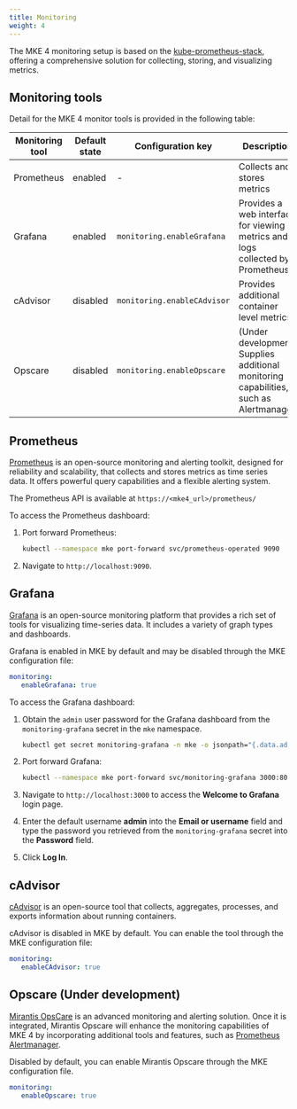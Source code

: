 ```yaml
---
title: Monitoring
weight: 4
---
```


The MKE 4 monitoring setup is based on the [kube-prometheus-stack](https://github.com/prometheus-community/helm-charts/tree/main/charts/kube-prometheus-stack),
offering a comprehensive solution for collecting, storing, and visualizing metrics.

## Monitoring tools

Detail for the MKE 4 monitor tools is provided in the following table:

| Monitoring tool | Default state | Configuration key           | Description                                                                           |
|-----------------|---------------|-----------------------------|---------------------------------------------------------------------------------------|
| Prometheus      | enabled       | -                           | Collects and stores metrics                                                           |
| Grafana         | enabled       | `monitoring.enableGrafana`  | Provides a web interface for viewing metrics and logs collected by Prometheus         |
| cAdvisor        | disabled      | `monitoring.enableCAdvisor` | Provides additional container level metrics                                           |
| Opscare         | disabled      | `monitoring.enableOpscare`  | (Under development) Supplies additional monitoring capabilities, such as Alertmanager |

## Prometheus

[Prometheus](https://prometheus.io/) is an open-source monitoring and alerting
toolkit, designed for reliability and scalability, that collects and stores metrics
as time series data. It offers powerful query capabilities and a flexible alerting system.

The Prometheus API is available at `https://<mke4_url>/prometheus/`

To access the Prometheus dashboard:

1. Port forward Prometheus:

    ```bash
    kubectl --namespace mke port-forward svc/prometheus-operated 9090
    ```

2. Navigate to `http://localhost:9090`.

## Grafana

[Grafana](https://grafana.com/) is an open-source monitoring platform that provides a rich set of tools for visualizing time-series data. It
includes a variety of graph types and dashboards.

Grafana is enabled in MKE by default and may be disabled through the MKE configuration file:

```yaml
monitoring:
   enableGrafana: true
```

To access the Grafana dashboard:

1. Obtain the `admin` user password for the Grafana dashboard from the `monitoring-grafana` secret in the `mke` namespace.

   ```bash
   kubectl get secret monitoring-grafana -n mke -o jsonpath="{.data.admin-password}" | base64 --decode
   ```

2. Port forward Grafana:

    ```bash
    kubectl --namespace mke port-forward svc/monitoring-grafana 3000:80
    ```

3. Navigate to `http://localhost:3000` to access the **Welcome to Grafana** login page.

4. Enter the default username **admin** into the **Email or username** field and type the password you retrieved from the `monitoring-grafana` secret into the **Password** field.

5. Click **Log In**.
   
## cAdvisor

[cAdvisor](https://github.com/google/cadvisor) is an open-source tool that collects, aggregates, processes, 
and exports information about running containers.

cAdvisor is disabled in MKE by default. You can enable the tool through the MKE configuration file:

```yaml
monitoring:
   enableCAdvisor: true
```

## Opscare (Under development)

[Mirantis OpsCare](https://www.mirantis.com/resources/opscare-datasheet/) is
an advanced monitoring and alerting solution. Once it is integrated, Mirantis Opscare will enhance the monitoring
capabilities of MKE 4 by incorporating additional tools and features, such as
[Prometheus Alertmanager](https://prometheus.io/docs/alerting/latest/alertmanager/).

Disabled by default, you can enable Mirantis Opscare through the MKE configuration file.

```yaml
monitoring:
   enableOpscare: true
```
